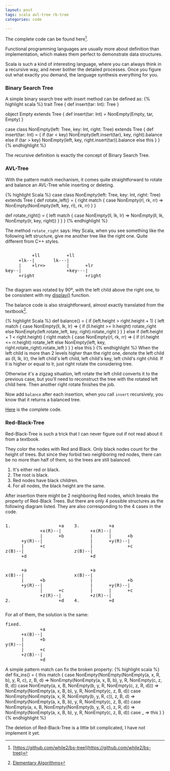 ```yaml
---
layout: post
tags: scala avl-tree rb-tree 
categories: code

---
```


The complete code can be found here[^1].

Functional programming languages are usually more about definition than implementation, which makes them perfect to demonstrate data structures.

Scala is such a kind of interesting language, where you can always think in a recursive way, and never bother the detailed processes. 
Once you figure out what exactly you demand, the language synthesis everything for you.

### Binary Search Tree
A simple binary search tree with insert method can be defined as:
{% highlight scala %}
trait Tree {
  def insert(tar: Int): Tree
}

object Empty extends Tree {
  def insert(tar: Int) = NonEmpty(Empty, tar, Empty)
}

case class NonEmpty(left: Tree, key: Int, right: Tree) extends Tree {
  def insert(tar: Int) = {
    if (tar < key)
      NonEmpty(left.insert(tar), key, right).balance
    else if (tar > key)
      NonEmpty(left, key, right.insert(tar)).balance
    else
      this
  }
}
{% endhighlight %}

The recursive definition is exactly the concept of Binary Search Tree.

### AVL-Tree
With the pattern match mechanism, it comes quite straightforward to rotate and balance an AVL-Tree while inserting or deleting.

{% highlight Scala %}
case class NonEmpty(left: Tree, key: Int, right: Tree) extends Tree {
  def rotate_left() = {
    right match {
      case NonEmpty(rl, rk, rr) => NonEmpty(NonEmpty(left, key, rl), rk, rr)
    }
  }
  
  def rotate_right() = {
    left match {
      case NonEmpty(ll, lk, lr) => NonEmpty(ll, lk, NonEmpty(lr, key, right))
    }
  }
}
{% endhighlight %}

The method `rotate_right` says: Hey Scala, when you see something like the following left structure, give me another tree like the right one. Quite different from C++ styles.

<div style="overflow: hidden;">
<pre style="float:left">
          +ll
     +lk--|  
     |    +lr
key--|     
     +right
</pre>
<pre style="float:left">
          +ll
     lk---|
=>        |      +lr
          +key---|
                 +right
</pre>
</div>

The diagram was rotated by 90º, with the left child above the right one, to be consistent with my [display()](https://github.com/while2/bs-tree/blob/master/AVLTree.scala) function.

The balance code is also straightforward, almost exactly translated from the textbook[^2].

{% highlight Scala %}
  def balance() = {
    if (left.height > right.height + 1) {
      left match {
        case NonEmpty(ll, lk, lr) => {
          if (ll.height >= lr.height) rotate_right
          else NonEmpty(left.rotate_left, key, right).rotate_right
        }
      }
    } else if (left.height + 1 < right.height) {
      right match {
        case NonEmpty(rl, rk, rr) => {
          if (rl.height <= rr.height) rotate_left
          else NonEmpty(left, key, right.rotate_right).rotate_left
        }
      }
    } else
      this
  }
{% endhighlight %}
When the left child is more than 2 levels higher than the right one, denote the left child as (ll, lk, lr), the left child's left child, left child's key, left child's right child.
If ll is higher or equal to lr, just right rotate the considering tree. 

Otherwise it's a zigzag situation, left rotate the left child converts it to the previous case, but you'll need to reconstruct the tree with the rotated left child here. Then another right rotate finishes the job.

Now add `balance` after each insertion, when you call `insert` recursively, you know that it returns a balanced tree.

[Here](https://github.com/while2/bs-tree/blob/master/AVLTree.scala) is the complete code.

### Red-Black-Tree
Red-Black-Tree is such a trick that I can never figure out if not read about it from a textbook.

They color the nodes with Red and Black. Only black nodes count for the height of trees. But since they forbid two neighboring red nodes, there can be no more than half of them, so the trees are still balanced.

1. It's either red or black.
2. The root is black.
3. Red nodes have black children.
4. For all nodes, the black height are the same.

After insertion there might be 2 neighboring Red nodes, which breaks the property of Red-Black Trees. But there are only 4 possible structures as the following diagram listed. They are also corresponding to the 4 cases in the code.

<div style="overflow: hidden; width: 80%">
<pre style="float:left">
1.                  +a
             +x(R)--|
             |      +b
      +y(R)--|
      |      +c
z(B)--|
      +d
</pre>
<pre style="float:right">
3.           +a       
      +x(R)--|        
      |      |      +b
      |      +y(R)--|
      |             +c
z(B)--|
      +d
</pre>
</div>
<div style="overflow: hidden; width: 80%">
<pre style="float:left">
      +a
x(B)--|
      |      +b
      +y(R)--|
             |      +c
             +z(R)--| 
2.                  +d
</pre>
<pre style="float:right">
      +a
x(B)--|
      |             +b
      |      +y(R)--|
      |      |      +c
      +z(R)--|
4.           +d
</pre>
</div>

For all of them, the solution is the same:
<pre>
fixed.       
             +a
      +x(B)--|
      |      +b
y(R)--|
      |      +c             
      +z(B)--|
             +d
</pre>

A simple pattern match can fix the broken property:
{% highlight scala %}
  def fix_ins() = {
    this match {
      case NonEmpty(NonEmpty(NonEmpty(a, x, R, b), y, R, c), z, B, d) => NonEmpty(NonEmpty(a, x, B, b), y, R, NonEmpty(c, z, B, d))
      case NonEmpty(a, x, B, NonEmpty(b, y, R, NonEmpty(c, z, R, d))) => NonEmpty(NonEmpty(a, x, B, b), y, R, NonEmpty(c, z, B, d))
      case NonEmpty(NonEmpty(a, x, R, NonEmpty(b, y, R, c)), z, B, d) => NonEmpty(NonEmpty(a, x, B, b), y, R, NonEmpty(c, z, B, d))
      case NonEmpty(a, x, B, NonEmpty(NonEmpty(b, y, R, c), z, R, d)) => NonEmpty(NonEmpty(a, x, B, b), y, R, NonEmpty(c, z, B, d))
      case _ => this
    }
  }
{% endhighlight %}

The deletion of Red-Black-Tree is a little bit complicated, I have not implement it yet.

[^1]: [https://github.com/while2/bs-tree](https://github.com/while2/bs-tree)
[^2]: [Elementary Algorithms](https://sites.google.com/site/algoxy/home)